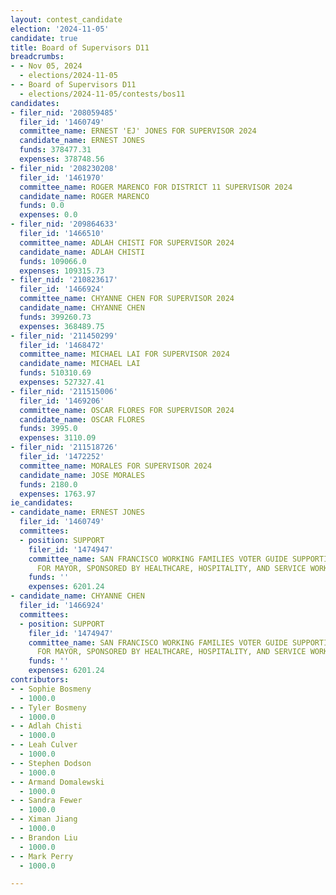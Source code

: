 ```yaml
---
layout: contest_candidate
election: '2024-11-05'
candidate: true
title: Board of Supervisors D11
breadcrumbs:
- - Nov 05, 2024
  - elections/2024-11-05
- - Board of Supervisors D11
  - elections/2024-11-05/contests/bos11
candidates:
- filer_nid: '208059485'
  filer_id: '1460749'
  committee_name: ERNEST 'EJ' JONES FOR SUPERVISOR 2024
  candidate_name: ERNEST JONES
  funds: 378477.31
  expenses: 378748.56
- filer_nid: '208230208'
  filer_id: '1461970'
  committee_name: ROGER MARENCO FOR DISTRICT 11 SUPERVISOR 2024
  candidate_name: ROGER MARENCO
  funds: 0.0
  expenses: 0.0
- filer_nid: '209864633'
  filer_id: '1466510'
  committee_name: ADLAH CHISTI FOR SUPERVISOR 2024
  candidate_name: ADLAH CHISTI
  funds: 109066.0
  expenses: 109315.73
- filer_nid: '210823617'
  filer_id: '1466924'
  committee_name: CHYANNE CHEN FOR SUPERVISOR 2024
  candidate_name: CHYANNE CHEN
  funds: 399260.73
  expenses: 368489.75
- filer_nid: '211450299'
  filer_id: '1468472'
  committee_name: MICHAEL LAI FOR SUPERVISOR 2024
  candidate_name: MICHAEL LAI
  funds: 510310.69
  expenses: 527327.41
- filer_nid: '211515006'
  filer_id: '1469206'
  committee_name: OSCAR FLORES FOR SUPERVISOR 2024
  candidate_name: OSCAR FLORES
  funds: 3995.0
  expenses: 3110.09
- filer_nid: '211518726'
  filer_id: '1472252'
  committee_name: MORALES FOR SUPERVISOR 2024
  candidate_name: JOSE MORALES
  funds: 2180.0
  expenses: 1763.97
ie_candidates:
- candidate_name: ERNEST JONES
  filer_id: '1460749'
  committees:
  - position: SUPPORT
    filer_id: '1474947'
    committee_name: SAN FRANCISCO WORKING FAMILIES VOTER GUIDE SUPPORTING AARON PESKIN
      FOR MAYOR, SPONSORED BY HEALTHCARE, HOSPITALITY, AND SERVICE WORKERS UNIONS
    funds: ''
    expenses: 6201.24
- candidate_name: CHYANNE CHEN
  filer_id: '1466924'
  committees:
  - position: SUPPORT
    filer_id: '1474947'
    committee_name: SAN FRANCISCO WORKING FAMILIES VOTER GUIDE SUPPORTING AARON PESKIN
      FOR MAYOR, SPONSORED BY HEALTHCARE, HOSPITALITY, AND SERVICE WORKERS UNIONS
    funds: ''
    expenses: 6201.24
contributors:
- - Sophie Bosmeny
  - 1000.0
- - Tyler Bosmeny
  - 1000.0
- - Adlah Chisti
  - 1000.0
- - Leah Culver
  - 1000.0
- - Stephen Dodson
  - 1000.0
- - Armand Domalewski
  - 1000.0
- - Sandra Fewer
  - 1000.0
- - Ximan Jiang
  - 1000.0
- - Brandon Liu
  - 1000.0
- - Mark Perry
  - 1000.0

---
```


